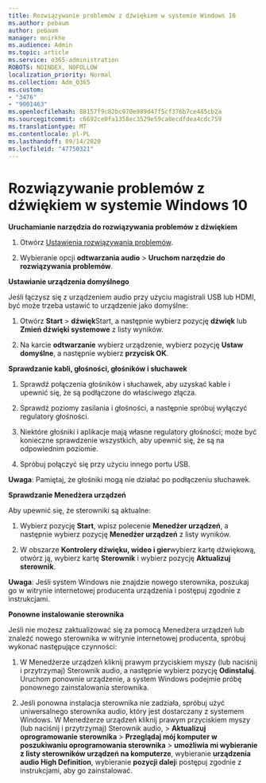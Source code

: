 ```yaml
---
title: Rozwiązywanie problemów z dźwiękiem w systemie Windows 10
ms.author: pebaum
author: pebaum
manager: mnirkhe
ms.audience: Admin
ms.topic: article
ms.service: o365-administration
ROBOTS: NOINDEX, NOFOLLOW
localization_priority: Normal
ms.collection: Adm_O365
ms.custom:
- "3476"
- "9001463"
ms.openlocfilehash: 88157f9c82bc970e989d47f5cf376b7ce485cb2a
ms.sourcegitcommit: c6692ce0fa1358ec3529e59ca0ecdfdea4cdc759
ms.translationtype: MT
ms.contentlocale: pl-PL
ms.lasthandoff: 09/14/2020
ms.locfileid: "47750321"
---
```

# <a name="troubleshooting-audio-issues-in-windows-10"></a>Rozwiązywanie problemów z dźwiękiem w systemie Windows 10

**Uruchamianie narzędzia do rozwiązywania problemów z dźwiękiem**

1.  Otwórz [Ustawienia rozwiązywania problemów](ms-settings:troubleshoot).

2.  Wybieranie opcji **odtwarzania audio**  >  **Uruchom narzędzie do rozwiązywania problemów**.

**Ustawianie urządzenia domyślnego**

Jeśli łączysz się z urządzeniem audio przy użyciu magistrali USB lub HDMI, być może trzeba ustawić to urządzenie jako domyślne:

1. Otwórz **Start**  >  **dźwięk**Start, a następnie wybierz pozycję **dźwięk** lub **Zmień dźwięki systemowe** z listy wyników.

2.  Na karcie **odtwarzanie** wybierz urządzenie, wybierz pozycję **Ustaw domyślne**, a następnie wybierz **przycisk OK**.

**Sprawdzanie kabli, głośności, głośników i słuchawek**

1. Sprawdź połączenia głośników i słuchawek, aby uzyskać kable i upewnić się, że są podłączone do właściwego złącza.

2. Sprawdź poziomy zasilania i głośności, a następnie spróbuj wyłączyć regulatory głośności.

3. Niektóre głośniki i aplikacje mają własne regulatory głośności; może być konieczne sprawdzenie wszystkich, aby upewnić się, że są na odpowiednim poziomie.

4. Spróbuj połączyć się przy użyciu innego portu USB.

**Uwaga**: Pamiętaj, że głośniki mogą nie działać po podłączeniu słuchawek.

**Sprawdzanie Menedżera urządzeń**

Aby upewnić się, że sterowniki są aktualne:

1. Wybierz pozycję **Start**, wpisz polecenie **Menedżer urządzeń**, a następnie wybierz pozycję **Menedżer urządzeń** z listy wyników.

2. W obszarze **Kontrolery dźwięku, wideo i gier**wybierz kartę dźwiękową, otwórz ją, wybierz kartę **Sterownik** i wybierz pozycję **Aktualizuj sterownik**.

**Uwaga**: Jeśli system Windows nie znajdzie nowego sterownika, poszukaj go w witrynie internetowej producenta urządzenia i postępuj zgodnie z instrukcjami.

**Ponowne instalowanie sterownika**

Jeśli nie możesz zaktualizować się za pomocą Menedżera urządzeń lub znaleźć nowego sterownika w witrynie internetowej producenta, spróbuj wykonać następujące czynności:

1. W Menedżerze urządzeń kliknij prawym przyciskiem myszy (lub naciśnij i przytrzymaj) Sterownik audio, a następnie wybierz pozycję **Odinstaluj**. Uruchom ponownie urządzenie, a system Windows podejmie próbę ponownego zainstalowania sterownika.

2. Jeśli ponowna instalacja sterownika nie zadziała, spróbuj użyć uniwersalnego sterownika audio, który jest dostarczany z systemem Windows. W Menedżerze urządzeń kliknij prawym przyciskiem myszy (lub naciśnij i przytrzymaj) Sterownik audio, > **Aktualizuj oprogramowanie sterownika**  >  **Przeglądaj mój komputer w poszukiwaniu oprogramowania sterownika**  >  **umożliwia mi wybieranie z listy sterowników urządzeń na komputerze**, wybieranie **urządzenia audio High Definition**, wybieranie **pozycji dalej**i postępuj zgodnie z instrukcjami, aby go zainstalować.
